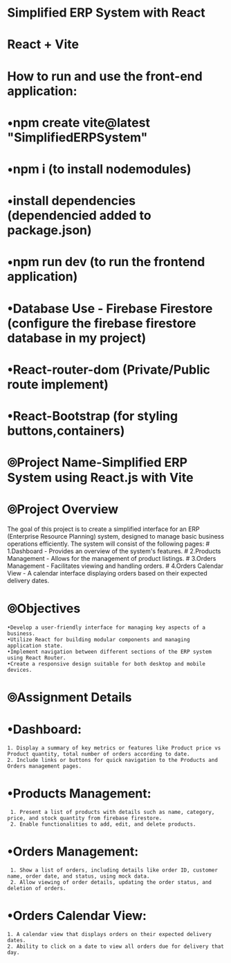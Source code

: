 # Simplified ERP System with React 
# React + Vite


# How to run and use the front-end application:

#  •npm create vite@latest "SimplifiedERPSystem"
#  •npm i  (to install nodemodules)
#  •install dependencies   (dependencied added to package.json)
#  •npm run dev  (to run the frontend application)


# •Database Use - Firebase Firestore   (configure the firebase firestore database in my project)
# •React-router-dom (Private/Public route implement)
# •React-Bootstrap  (for styling buttons,containers)



# ⦾Project Name-Simplified ERP System using React.js with Vite

# ⦾Project Overview
The goal of this project is to create a simplified interface for an ERP (Enterprise Resource Planning) system, designed to manage basic business operations efficiently. The system will consist of the following pages:
      # 1.Dashboard - Provides an overview of the system's features.
      # 2.Products Management - Allows for the management of product listings.
      # 3.Orders Management - Facilitates viewing and handling orders.
      # 4.Orders Calendar View - A calendar interface displaying orders based on their expected delivery dates.

      

# ⦾Objectives
    •Develop a user-friendly interface for managing key aspects of a business.
    •Utilize React for building modular components and managing application state.
    •Implement navigation between different sections of the ERP system using React Router.
    •Create a responsive design suitable for both desktop and mobile devices.




# ⦾Assignment Details

# •Dashboard:
    1. Display a summary of key metrics or features like Product price vs Product quantity, total number of orders according to date.
    2. Include links or buttons for quick navigation to the Products and Orders management pages.

# •Products Management:
     1. Present a list of products with details such as name, category, price, and stock quantity from firebase firestore.
     2. Enable functionalities to add, edit, and delete products.

# •Orders Management:
     1. Show a list of orders, including details like order ID, customer name, order date, and status, using mock data.
     2. Allow viewing of order details, updating the order status, and deletion of orders.

# •Orders Calendar View:
    1. A calendar view that displays orders on their expected delivery dates.
    2. Ability to click on a date to view all orders due for delivery that day.

    
